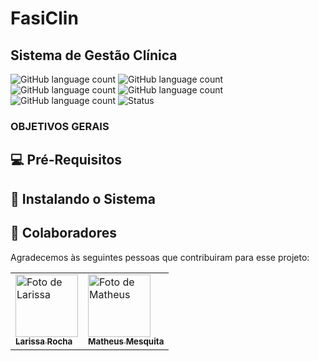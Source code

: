 # FasiClin 
## Sistema de Gestão Clínica

![GitHub language count](https://img.shields.io/static/v1?label=TypeScript&message=framework&color=blue&style=for-the-badge&logo=typescript)
![GitHub language count](https://img.shields.io/static/v1?label=CSS&message=framework&color=blue&style=for-the-badge&logo=css3)
![GitHub language count](https://img.shields.io/static/v1?label=HTML&message=framework&color=blue&style=for-the-badge&logo=html5)
![GitHub language count](https://img.shields.io/static/v1?label=JavaScript&message=framework&color=blue&style=for-the-badge&logo=javascript)
![GitHub language count](https://img.shields.io/static/v1?label=SQLite&message=framework&color=blue&style=for-the-badge&logo=sqlite)
![Status](https://img.shields.io/static/v1?label=STATUS&message=EM%20ANDAMENTO&color=yellow&style=for-the-badge)

> 

### OBJETIVOS GERAIS

## 💻 Pré-Requisitos

## 🚀 Instalando o Sistema

## 🤝 Colaboradores

Agradecemos às seguintes pessoas que contribuiram para esse projeto:

<table>
  <tr>
    <td align"center">
      <a href="https://github.com/larissarochas" tittle="Colaboradora">
        <img src="https://avatars.githubusercontent.com/u/128712757?v=4" width="100px;" alt="Foto de Larissa"/><br>
        <sub>
          <b>Larissa Rocha</b>
        </sub>
      </a>
    </td>

  <td align"center">
      <a href="https://github.com/ykmath" tittle="Colaborador">
        <img src="https://avatars.githubusercontent.com/u/161179335?v=4" width="100px;" alt="Foto de Matheus"/><br>
        <sub>
          <b>Matheus Mesquita</b>
        </sub>
      </a>
    </td>
  </tr>
</table>
